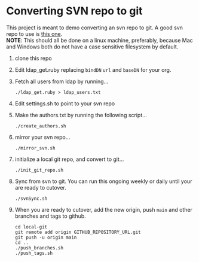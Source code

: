# Converting SVN repo to git

This project is meant to demo converting an svn repo to git. A good svn repo to use is [this one](https://sourceforge.net/p/circuit/code/HEAD/tree/).  
**NOTE**: This should all be done on a linux machine, preferably, because Mac and Windows both do not have a case sensitive filesystem by default.  

1. clone this repo

1. Edit ldap_get.ruby replacing `bindDN` `url` and `baseDN` for your org.

1. Fetch all users from ldap by running...

	```
	./ldap_get.ruby > ldap_users.txt
	```

1. Edit settings.sh to point to your svn repo

1. Make the authors.txt by running the following script…

    ```
    ./create_authors.sh
    ```
1. mirror your svn repo…

    ```
    ./mirror_svn.sh
    ```
1. initialize a local git repo, and convert to git…

    ```
    ./init_git_repo.sh
    ```
1. Sync from svn to git. You can run this ongoing weekly or daily until your are ready to cutover.

    ```
    ./svnSync.sh
    ```
1. When you are ready to cutover, add the new origin, push `main` and other branches and tags to github.

    ```
    cd local-git
    git remote add origin GITHUB_REPOSITORY_URL.git
    git push -u origin main
    cd ..
    ./push_branches.sh
    ./push_tags.sh
    ```
    
